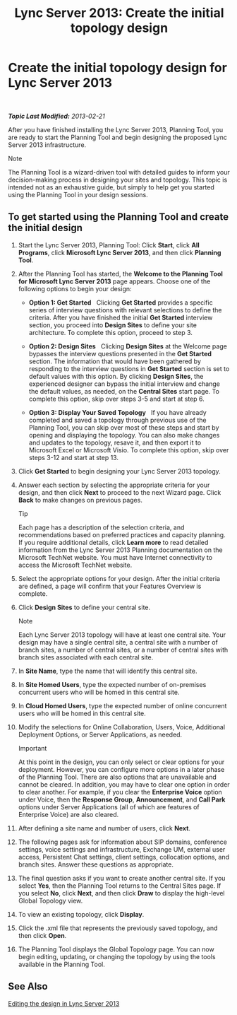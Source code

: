﻿---
title: 'Lync Server 2013: Create the initial topology design'
TOCTitle: Create the initial design
ms:assetid: f3131153-de14-41be-b1e6-7d4bb0191af1
ms:mtpsurl: https://technet.microsoft.com/en-us/library/Gg615047(v=OCS.15)
ms:contentKeyID: 51541530
ms.date: 07/23/2014
mtps_version: v=OCS.15
---

<div data-xmlns="http://www.w3.org/1999/xhtml">

<div class="topic" data-xmlns="http://www.w3.org/1999/xhtml" data-msxsl="urn:schemas-microsoft-com:xslt" data-cs="http://msdn.microsoft.com/en-us/">

<div data-asp="http://msdn2.microsoft.com/asp">

# Create the initial topology design for Lync Server 2013

</div>

<div id="mainSection">

<div id="mainBody">

<span> </span>

_**Topic Last Modified:** 2013-02-21_

After you have finished installing the Lync Server 2013, Planning Tool, you are ready to start the Planning Tool and begin designing the proposed Lync Server 2013 infrastructure.

<div>


> [!NOTE]  
> The Planning Tool is a wizard-driven tool with detailed guides to inform your decision-making process in designing your sites and topology. This topic is intended not as an exhaustive guide, but simply to help get you started using the Planning Tool in your design sessions.



</div>

<div>

## To get started using the Planning Tool and create the initial design

1.  Start the Lync Server 2013, Planning Tool: Click **Start**, click **All Programs**, click **Microsoft Lync Server 2013**, and then click **Planning Tool**.

2.  After the Planning Tool has started, the **Welcome to the Planning Tool for Microsoft Lync Server 2013** page appears. Choose one of the following options to begin your design:
    
      - **Option 1: Get Started**   Clicking **Get Started** provides a specific series of interview questions with relevant selections to define the criteria. After you have finished the initial **Get Started** interview section, you proceed into **Design Sites** to define your site architecture. To complete this option, proceed to step 3.
    
      - **Option 2: Design Sites**   Clicking **Design Sites** at the Welcome page bypasses the interview questions presented in the **Get Started** section. The information that would have been gathered by responding to the interview questions in **Get Started** section is set to default values with this option. By clicking **Design Sites**, the experienced designer can bypass the initial interview and change the default values, as needed, on the **Central Sites** start page. To complete this option, skip over steps 3-5 and start at step 6.
    
      - **Option 3: Display Your Saved Topology**   If you have already completed and saved a topology through previous use of the Planning Tool, you can skip over most of these steps and start by opening and displaying the topology. You can also make changes and updates to the topology, resave it, and then export it to Microsoft Excel or Microsoft Visio. To complete this option, skip over steps 3-12 and start at step 13.

3.  Click **Get Started** to begin designing your Lync Server 2013 topology.

4.  Answer each section by selecting the appropriate criteria for your design, and then click **Next** to proceed to the next Wizard page. Click **Back** to make changes on previous pages.
    
    <div>
    

    > [!TIP]  
    > Each page has a description of the selection criteria, and recommendations based on preferred practices and capacity planning. If you require additional details, click <STRONG>Learn more</STRONG> to read detailed information from the Lync Server 2013 Planning documentation on the Microsoft TechNet website. You must have Internet connectivity to access the Microsoft TechNet website.

    
    </div>

5.  Select the appropriate options for your design. After the initial criteria are defined, a page will confirm that your Features Overview is complete.

6.  Click **Design Sites** to define your central site.
    
    <div>
    

    > [!NOTE]  
    > Each Lync Server 2013 topology will have at least one central site. Your design may have a single central site, a central site with a number of branch sites, a number of central sites, or a number of central sites with branch sites associated with each central site.

    
    </div>

7.  In **Site Name**, type the name that will identify this central site.

8.  In **Site Homed Users**, type the expected number of on-premises concurrent users who will be homed in this central site.

9.  In **Cloud Homed Users**, type the expected number of online concurrent users who will be homed in this central site.

10. Modify the selections for Online Collaboration, Users, Voice, Additional Deployment Options, or Server Applications, as needed.
    
    <div>
    

    > [!IMPORTANT]  
    > At this point in the design, you can only select or clear options for your deployment. However, you can configure more options in a later phase of the Planning Tool. There are also options that are unavailable and cannot be cleared. In addition, you may have to clear one option in order to clear another. For example, if you clear the <STRONG>Enterprise Voice</STRONG> option under Voice, then the <STRONG>Response Group</STRONG>, <STRONG>Announcement</STRONG>, and <STRONG>Call Park</STRONG> options under Server Applications (all of which are features of Enterprise Voice) are also cleared.

    
    </div>

11. After defining a site name and number of users, click **Next**.

12. The following pages ask for information about SIP domains, conference settings, voice settings and infrastructure, Exchange UM, external user access, Persistent Chat settings, client settings, collocation options, and branch sites. Answer these questions as appropriate.

13. The final question asks if you want to create another central site. If you select **Yes**, then the Planning Tool returns to the Central Sites page. If you select **No**, click **Next**, and then click **Draw** to display the high-level Global Topology view.

14. To view an existing topology, click **Display**.

15. Click the .xml file that represents the previously saved topology, and then click **Open**.

16. The Planning Tool displays the Global Topology page. You can now begin editing, updating, or changing the topology by using the tools available in the Planning Tool.

</div>

<div>

## See Also


[Editing the design in Lync Server 2013](lync-server-2013-editing-the-design.md)  
  

</div>

</div>

<span> </span>

</div>

</div>

</div>

